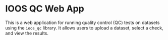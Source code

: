 # IOOS QC Web App

This is a web application for running quality control (QC) tests on datasets using the `ioos_qc` library. It allows users to upload a dataset, select a check, and view the results.
